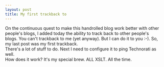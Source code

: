 ```yaml
---
layout: post
title: My first trackback to 
---
```

On the continuous quest to make this handrolled blog work better with other people's blogs, I added today the ability to track back to other people's blogs. You can't trackback to me (yet anyway). But I can do it to you :-). So, my last post was my first trackback. <br />There's a lot of stuff to do. Next I need to configure it to ping Technorati as well. <br />How does it work? It's my special brew. ALL XSLT. All the time. 
